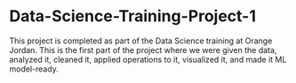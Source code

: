 # Data-Science-Training-Project-1
This project is completed as part of the Data Science training at Orange Jordan. This is the first part of the project where we were given the data, analyzed it, cleaned it, applied operations to it, visualized it,  and made it ML model-ready.
